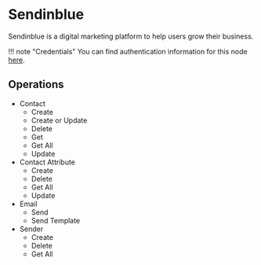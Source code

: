 # Sendinblue

Sendinblue is a digital marketing platform to help users grow their business.

!!! note "Credentials"
    You can find authentication information for this node [here](/integrations/credentials/sendInBlue/).

## Operations

* Contact
    * Create
    * Create or Update
    * Delete
    * Get
    * Get All
    * Update
* Contact Attribute
    * Create
    * Delete
    * Get All
    * Update
* Email
    * Send
    * Send Template
* Sender
    * Create
    * Delete
    * Get All